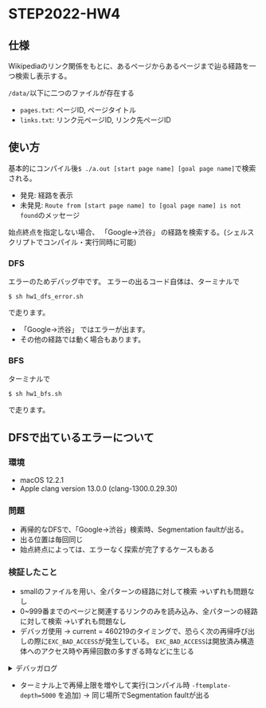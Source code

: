 # STEP2022-HW4

## 仕様

Wikipediaのリンク関係をもとに、あるページからあるページまで辿る経路を一つ検索し表示する。

`/data/`以下に二つのファイルが存在する
- `pages.txt`: ページID, ページタイトル
- `links.txt`: リンク元ページID, リンク先ページID



## 使い方

基本的にコンパイル後`$ ./a.out [start page name] [goal page name]`で検索される。
  - 発見: 経路を表示
  - 未発見: `Route from [start page name] to [goal page name] is not found`のメッセージ

始点終点を指定しない場合、 「Google→渋谷」 の経路を検索する。(シェルスクリプトでコンパイル・実行同時に可能)


### DFS

エラーのためデバッグ中です。 
エラーの出るコード自体は、ターミナルで
```
$ sh hw1_dfs_error.sh
```
で走ります。

- 「Google→渋谷」 ではエラーが出ます。
- その他の経路では動く場合もあります。



### BFS

ターミナルで
```
$ sh hw1_bfs.sh
```
で走ります。


## DFSで出ているエラーについて
### 環境
  - macOS 12.2.1
  - Apple clang version 13.0.0 (clang-1300.0.29.30)

### 問題
- 再帰的なDFSで、「Google→渋谷」検索時、Segmentation faultが出る。
- 出る位置は毎回同じ
- 始点終点によっては、エラーなく探索が完了するケースもある

### 検証したこと

- smallのファイルを用い、全パターンの経路に対して検索
	→いずれも問題なし
- 0~999番までのページと関連するリンクのみを読み込み、全パターンの経路に対して検索
	→いずれも問題なし
- デバッガ使用
	→ current = 460219のタイミングで、恐らく次の再帰呼び出しの際に`EXC_BAD_ACCESS`が発生している。
	  `EXC_BAD_ACCESS`は開放済み構造体へのアクセス時や再帰回数の多すぎる時などに生じる

<details><summary>デバッガログ</summary>
  
```
(lldb) next
Process 23016 stopped
* thread #1, queue = 'com.apple.main-thread', stop reason = EXC_BAD_ACCESS (code=2, address=0x7ff7bf6fffe8)
    frame #0: 0x00007ff81ebd0a1b libsystem_c.dylib`fwrite + 35
libsystem_c.dylib`fwrite:
->  0x7ff81ebd0a1b <+35>: movq   %rsi, -0x48(%rbp)
    0x7ff81ebd0a1f <+39>: movq   %rdx, -0x50(%rbp)
    0x7ff81ebd0a23 <+43>: leaq   -0x60(%rbp), %rax
    0x7ff81ebd0a27 <+47>: movq   %rax, -0x38(%rbp)
Target 0: (hw1) stopped.
(lldb) list
   82  		 	for(int i=0; i<next_num; i++){
   83  		 		if(!found_route.empty()){break;}
   84  		 		switch(visited[links[current][i]]){
   85  		 			case 0:
   86  		 				// have not visited yet
   87  			 			cout << "next : " <<  to_string(links[current][i]) << " (not visited)" << endl;
   88  			 			visited[links[current][i]] = 1;
```
</details>
  

- ターミナル上で再帰上限を増やして実行(コンパイル時 `-ftemplate-depth=5000` を追加)
	→ 同じ場所でSegmentation faultが出る
